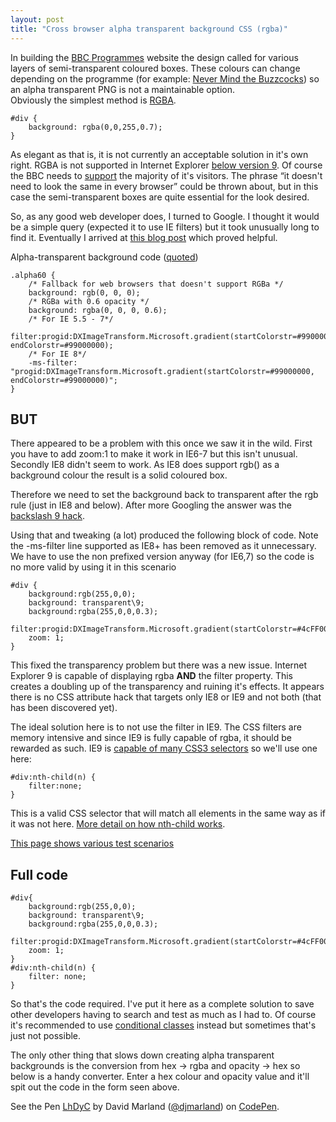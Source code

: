 ```yaml
---
layout: post
title: "Cross browser alpha transparent background CSS (rgba)"
---
```


<p>In building the <a href="http://www.bbc.co.uk/programmes">BBC Programmes</a> website the design called for various layers of semi-transparent coloured boxes. These colours can change depending on the programme (for example: <a href="http://www.bbc.co.uk/programmes/b006v0dz">Never Mind the Buzzcocks</a>) so an alpha transparent PNG is not a maintainable option.<br />
Obviously the simplest method is <a href="http://www.w3.org/TR/css3-color/">RGBA</a>.</p>
<pre><code>#div {
    background: rgba(0,0,255,0.7);
}
</code></pre>
<p>As elegant as that is, it is not currently an acceptable solution in it's own right. RGBA is not supported in Internet Explorer <a href="http://caniuse.com/css3-colors">below version 9</a>. Of course the BBC needs to <a href="http://www.bbc.co.uk/guidelines/futuremedia/technical/browser_support.shtml#support_table">support</a> the majority of it's visitors. The phrase &#8220;it doesn't need to look the same in every browser&#8221; could be thrown about, but in this case the semi-transparent boxes are quite essential for the look desired.</p>
<p>So, as any good web developer does, I turned to Google. I thought it would be a simple query (expected it to use IE filters) but it took unusually long to find it. Eventually I arrived at <a href="http://robertnyman.com/2010/01/11/css-background-transparency-without-affecting-child-elements-through-rgba-and-filters/">this blog post</a> which proved helpful.</p>
<p>Alpha-transparent background code (<a href="http://robertnyman.com/2010/01/11/css-background-transparency-without-affecting-child-elements-through-rgba-and-filters">quoted</a>)</p>
<pre><code>.alpha60 {
    /* Fallback for web browsers that doesn't support RGBa */
    background: rgb(0, 0, 0);
    /* RGBa with 0.6 opacity */
    background: rgba(0, 0, 0, 0.6);
    /* For IE 5.5 - 7*/
    filter:progid:DXImageTransform.Microsoft.gradient(startColorstr=#99000000, endColorstr=#99000000);
    /* For IE 8*/
    -ms-filter: &quot;progid:DXImageTransform.Microsoft.gradient(startColorstr=#99000000, endColorstr=#99000000)&quot;;
}
</code></pre>
<h2>BUT</h2>
<p>There appeared to be a problem with this once we saw it in the wild. First you have to add zoom:1 to make it work in IE6-7 but this isn't unusual. Secondly IE8 didn't seem to work. As IE8 does support rgb() as a background colour the result is a solid coloured box.</p>
<p>Therefore we need to set the background back to transparent after the rgb rule (just in IE8 and below). After more Googling the answer was the <a href="http://webdood.com/?p=57">backslash 9 hack</a>.</p>
<p>Using that and tweaking (a lot) produced the following block of code. Note the -ms-filter line supported as IE8+ has been removed as it unnecessary. We have to use the non prefixed version anyway (for IE6,7) so the code is no more valid by using it in this scenario</p>
<pre><code>#div {
    background:rgb(255,0,0);
    background: transparent\9;
    background:rgba(255,0,0,0.3);
    filter:progid:DXImageTransform.Microsoft.gradient(startColorstr=#4cFF0000,endColorstr=#4cFF0000);
    zoom: 1;
}
</code></pre>
<p>This fixed the transparency problem but there was a new issue. Internet Explorer 9 is capable of displaying rgba <strong>AND</strong> the filter property. This creates a doubling up of the transparency and ruining it's effects. It appears there is no CSS attribute hack that targets only IE8 or IE9 and not both (that has been discovered yet).</p>
<p>The ideal solution here is to not use the filter in IE9. The CSS filters are memory intensive and since IE9 is fully capable of rgba, it should be rewarded as such. IE9 is <a href="http://kimblim.dk/css-tests/selectors/">capable of many CSS3 selectors</a> so we'll use one here:</p>
<pre><code>#div:nth-child(n) {
    filter:none;
}
</code></pre>
<p>This is a valid CSS selector that will match all elements in the same way as if it was not here. <a href="http://css-tricks.com/5452-how-nth-child-works/">More detail on how nth-child works</a>.</p>
<p><a href="/projects/alpha/test.html">This page shows various test scenarios</a></p>
<h2>Full code</h2>
<pre><code>#div{
    background:rgb(255,0,0);
    background: transparent\9;
    background:rgba(255,0,0,0.3);
    filter:progid:DXImageTransform.Microsoft.gradient(startColorstr=#4cFF0000,endColorstr=#4cFF0000);
    zoom: 1;
}
#div:nth-child(n) {
    filter: none;
}
</code></pre>
<p>So that's the code required. I've put it here as a complete solution to save other developers having to search and test as much as I had to. Of course it's recommended to use <a href="http://paulirish.com/2008/conditional-stylesheets-vs-css-hacks-answer-neither/">conditional classes</a> instead but sometimes that's just not possible.</p>
<p>The only other thing that slows down creating alpha transparent backgrounds is the conversion from hex -> rgba and opacity -> hex so below is a handy converter. Enter a hex colour and opacity value and it'll spit out the code in the form seen above.</p>


<p data-height="540" data-theme-id="9538" data-slug-hash="LhDyC" data-default-tab="result" data-user="djmarland" class='codepen'>See the Pen <a href='http://codepen.io/djmarland/pen/LhDyC/'>LhDyC</a> by David Marland (<a href='http://codepen.io/djmarland'>@djmarland</a>) on <a href='http://codepen.io'>CodePen</a>.</p>
<script async src="//codepen.io/assets/embed/ei.js"></script>